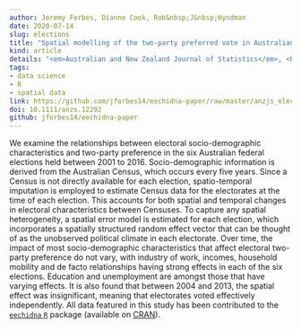 ```yaml
---
author: Jeremy Forbes, Dianne Cook, Rob&nbsp;J&nbsp;Hyndman
date: 2020-07-14
slug: elections
title: "Spatial modelling of the two-party preferred vote in Australian federal elections: 2001-2016"
kind: article
details: "<em>Australian and New Zealand Journal of Statistics</em>, <b>62</b>(2), 168-185"
tags:
- data science
- R
- spatial data
link: https://github.com/jforbes14/eechidna-paper/raw/master/anzjs_elections.pdf
doi: 10.1111/anzs.12292
github: jforbes14/eechidna-paper
---
```


We examine the relationships between electoral socio-demographic characteristics and two-party preference in the six Australian federal elections held between 2001 to 2016. Socio-demographic information is derived from the Australian Census, which occurs every five years. Since a Census is not directly available for each election, spatio-temporal imputation is employed to estimate Census data for the electorates at the time of each election. This accounts for both spatial and temporal changes in electoral characteristics between Censuses. To capture any spatial heterogeneity, a spatial error model is estimated for each election, which incorporates a spatially structured random effect vector that can be thought of as the unobserved political climate in each electorate. Over time, the impact of most socio-demographic characteristics that affect electoral two-party preference do not vary, with industry of work, incomes, household mobility and de facto relationships having strong effects in each of the six elections. Education and unemployment are amongst those that have varying effects. It is also found that between 2004 and 2013, the spatial effect was insignificant, meaning that electorates voted effectively independently. All data featured in this study has been contributed to the [`eechidna` `R`](https://github.com/ropenscilabs/eechidna) package (available on [CRAN](http://cran.r-project.org/package=eechidna)).

